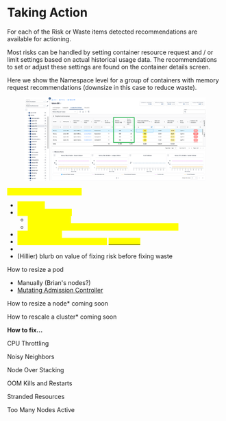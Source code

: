 # Taking Action

For each of the Risk or Waste items detected recommendations are available for actioning. &#x20;

Most risks can be handled by setting container resource request and / or limit settings based on actual historical usage data.  The recommendations to set or adjust these settings are found on the container details screen. &#x20;

Here we show the Namespace level for a group of containers with memory request recommendations (downsize in this case to reduce waste).

<figure><img src="../.gitbook/assets/image (22).png" alt=""><figcaption></figcaption></figure>

<mark style="color:yellow;">Topics for consideration??</mark>

* <mark style="color:yellow;">scrutinize</mark>
* <mark style="color:yellow;">campaign/socialize</mark>
  * <mark style="color:yellow;">Report extracts</mark>&#x20;
  * <mark style="color:yellow;">Integrate data into a BI dashboard (PowerBI example)</mark>
* <mark style="color:yellow;">change window</mark>
* <mark style="color:yellow;">execute change manually or via</mark> [<mark style="color:yellow;">automation</mark>](../automation/)
*
* (Hillier) blurb on value of fixing risk before fixing waste&#x20;

How to resize a pod&#x20;

* Manually (Brian's nodes?)
* [Mutating Admission Controller](../automation/)

How to resize a node\* coming soon

How to rescale a cluster\* coming soon

**How to fix...**

CPU Throttling&#x20;

Noisy Neighbors&#x20;

Node Over Stacking&#x20;

OOM Kills and Restarts

Stranded Resources&#x20;

Too Many Nodes Active
